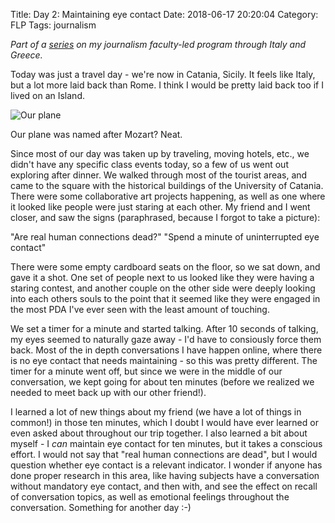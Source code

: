 Title: Day 2: Maintaining eye contact
Date: 2018-06-17 20:20:04
Category: FLP
Tags: journalism

_Part of a [series](https://blog.legoktm.com/category/flp.html) on my journalism faculty-led program through Italy and Greece._

Today was just a travel day - we're now in Catania, Sicily. It feels like Italy, but a lot more laid back than Rome. I think I would be pretty laid back too if I lived on an Island.

![Our plane]({filename}/images/mozart_plane.jpg)

Our plane was named after Mozart? Neat.

Since most of our day was taken up by traveling, moving hotels, etc., we didn't have any specific class events today, so a few of us went out exploring after dinner. We walked through most of the tourist areas, and came to the square with the historical buildings of the University of Catania. There were some collaborative art projects happening, as well as one where it looked like people were just staring at each other. My friend and I went closer, and saw the signs (paraphrased, because I forgot to take a picture):

"Are real human connections dead?" "Spend a minute of uninterrupted eye contact"

There were some empty cardboard seats on the floor, so we sat down, and gave it a shot. One set of people next to us looked like they were having a staring contest, and another couple on the other side were deeply looking into each others souls to the point that it seemed like they were engaged in the most PDA I've ever seen with the least amount of touching.

We set a timer for a minute and started talking. After 10 seconds of talking, my eyes seemed to naturally gaze away - I'd have to consiously force them back. Most of the in depth conversations I have happen online, where there is no eye contact that needs maintaining - so this was pretty different. The timer for a minute went off, but since we were in the middle of our conversation, we kept going for about ten minutes (before we realized we needed to meet back up with our other friend!).

I learned a lot of new things about my friend (we have a lot of things in common!) in those ten minutes, which I doubt I would have ever learned or even asked about throughout our trip together. I also learned a bit about myself - I *can* maintain eye contact for ten minutes, but it takes a conscious effort. I would not say that "real human connections are dead", but I would question whether eye contact is a relevant indicator. I wonder if anyone has done proper research in this area, like having subjects have a conversation without mandatory eye contact, and then with, and see the effect on recall of conversation topics, as well as emotional feelings throughout the conversation. Something for another day :-)
